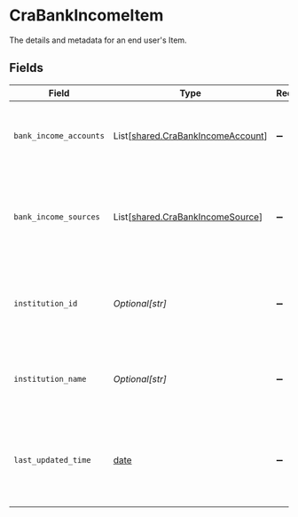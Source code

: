 # CraBankIncomeItem

The details and metadata for an end user's Item.


## Fields

| Field                                                                                | Type                                                                                 | Required                                                                             | Description                                                                          |
| ------------------------------------------------------------------------------------ | ------------------------------------------------------------------------------------ | ------------------------------------------------------------------------------------ | ------------------------------------------------------------------------------------ |
| `bank_income_accounts`                                                               | List[[shared.CraBankIncomeAccount](../../models/shared/crabankincomeaccount.md)]     | :heavy_minus_sign:                                                                   | The Item's accounts that have Bank Income data.                                      |
| `bank_income_sources`                                                                | List[[shared.CraBankIncomeSource](../../models/shared/crabankincomesource.md)]       | :heavy_minus_sign:                                                                   | The income sources for this Item. Each entry in the array is a single income source. |
| `institution_id`                                                                     | *Optional[str]*                                                                      | :heavy_minus_sign:                                                                   | The unique identifier of the institution associated with the Item.                   |
| `institution_name`                                                                   | *Optional[str]*                                                                      | :heavy_minus_sign:                                                                   | The name of the institution associated with the Item.                                |
| `last_updated_time`                                                                  | [date](https://docs.python.org/3/library/datetime.html#date-objects)                 | :heavy_minus_sign:                                                                   | The time when this Item's data was last retrieved from the financial institution.    |